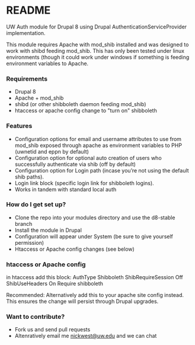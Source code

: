 # README #

UW Auth module for Drupal 8 using Drupal AuthenticationServiceProvider implementation. 

This module requires Apache with mod_shib installed and was designed to work with shibd feeding mod_shib. This has only been tested under linux environments (though it could work under windows if something is feeding environment variables to Apache.

### Requirements ###

* Drupal 8
* Apache + mod_shib
* shibd (or other shibboleth daemon feeding mod_shib)
* htaccess or apache config change to "turn on" shibboleth


### Features ###

* Configuration options for email and username attributes to use from mod_shib exposed through apache as environment variables to PHP (uwnetid and eppn by default)
* Configuration option for optional auto creation of users who successfully authenticate via shib (off by default)
* Configuration option for Login path (incase you’re not using the default shib paths).
* Login link block (specific login link for shibboleth logins).
* Works in tandem with standard local auth


### How do I get set up? ###

* Clone the repo into your modules directory and use the d8-stable branch
* Install the module in Drupal 
* Configuration will appear under System (be sure to give yourself permission)
* Htaccess or Apache config changes (see below)


### htaccess or Apache config ###

in htaccess add this block:
AuthType Shibboleth
ShibRequireSession Off
ShibUseHeaders On
Require shibboleth

Recommended: Alternatively add this to your apache site config instead. This ensures the change will persist through Drupal upgrades.


### Want to contribute? ###

* Fork us and send pull requests
* Altenratively email me nickwest@uw.edu and we can chat